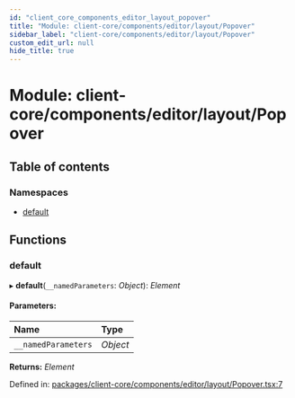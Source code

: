 ```yaml
---
id: "client_core_components_editor_layout_popover"
title: "Module: client-core/components/editor/layout/Popover"
sidebar_label: "client-core/components/editor/layout/Popover"
custom_edit_url: null
hide_title: true
---
```


# Module: client-core/components/editor/layout/Popover

## Table of contents

### Namespaces

- [default](client_core_components_editor_layout_popover.default.md)

## Functions

### default

▸ **default**(`__namedParameters`: *Object*): *Element*

#### Parameters:

Name | Type |
:------ | :------ |
`__namedParameters` | *Object* |

**Returns:** *Element*

Defined in: [packages/client-core/components/editor/layout/Popover.tsx:7](https://github.com/xr3ngine/xr3ngine/blob/5c3dcaef1/packages/client-core/components/editor/layout/Popover.tsx#L7)
